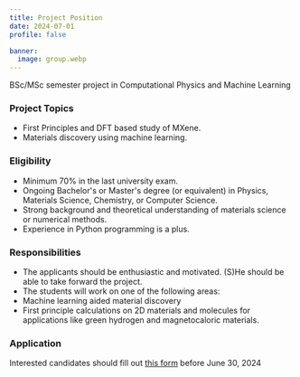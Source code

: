 ```yaml
---
title: Project Position
date: 2024-07-01
profile: false

banner:
  image: group.webp
---
```

BSc/MSc semester project in Computational Physics and Machine Learning

<!--more-->
### Project Topics
- First Principles and DFT based study of MXene.
- Materials discovery using machine learning.

### Eligibility
- Minimum 70% in the last university exam.
- Ongoing Bachelor's or Master's degree (or equivalent) in Physics, Materials Science, Chemistry, or Computer Science.
- Strong background and theoretical understanding of materials science or numerical methods.
- Experience in Python programming is a plus.

### Responsibilities
- The applicants should be enthusiastic and motivated. (S)He should be able to take forward the project.
- The students will work on one of the following areas:
- Machine learning aided material discovery
- First principle calculations on 2D materials and molecules for applications like  green hydrogen and magnetocaloric materials.

### Application
Interested candidates should fill out [this form](https://forms.gle/oKHCcX8RGuG3u4pD9) before June 30, 2024
